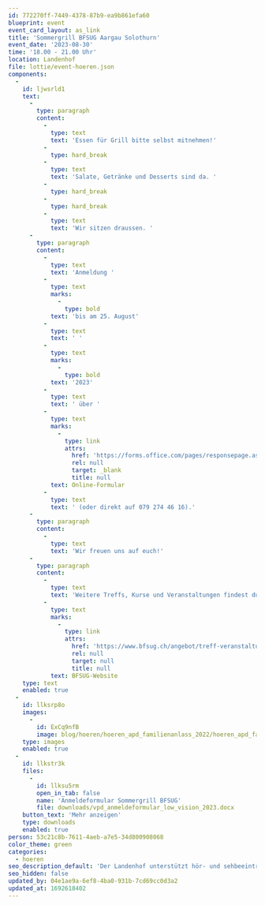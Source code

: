 ```yaml
---
id: 772270ff-7449-4378-87b9-ea9b861efa60
blueprint: event
event_card_layout: as_link
title: 'Sommergrill BFSUG Aargau Solothurn'
event_date: '2023-08-30'
time: '18.00 - 21.00 Uhr'
location: Landenhof
file: lottie/event-hoeren.json
components:
  -
    id: ljwsrld1
    text:
      -
        type: paragraph
        content:
          -
            type: text
            text: 'Essen für Grill bitte selbst mitnehmen!'
          -
            type: hard_break
          -
            type: text
            text: 'Salate, Getränke und Desserts sind da. '
          -
            type: hard_break
          -
            type: hard_break
          -
            type: text
            text: 'Wir sitzen draussen. '
      -
        type: paragraph
        content:
          -
            type: text
            text: 'Anmeldung '
          -
            type: text
            marks:
              -
                type: bold
            text: 'bis am 25. August'
          -
            type: text
            text: ' '
          -
            type: text
            marks:
              -
                type: bold
            text: '2023'
          -
            type: text
            text: ' über '
          -
            type: text
            marks:
              -
                type: link
                attrs:
                  href: 'https://forms.office.com/pages/responsepage.aspx?id=l97fs-boo0e1FXT_eivJOIuvLAOYdahFjO1g_K0bF8dUQzdHRFFDMzIzSVBXNVlXQUozWkxUVzE3Ty4u'
                  rel: null
                  target: _blank
                  title: null
            text: Online-Formular
          -
            type: text
            text: ' (oder direkt auf 079 274 46 16).'
      -
        type: paragraph
        content:
          -
            type: text
            text: 'Wir freuen uns auf euch!'
      -
        type: paragraph
        content:
          -
            type: text
            text: 'Weitere Treffs, Kurse und Veranstaltungen findest du auf der '
          -
            type: text
            marks:
              -
                type: link
                attrs:
                  href: 'https://www.bfsug.ch/angebot/treff-veranstaltungen-und-kurse/'
                  rel: null
                  target: null
                  title: null
            text: BFSUG-Website
    type: text
    enabled: true
  -
    id: llksrp8o
    images:
      -
        id: ExCq9nfB
        image: blog/hoeren/hoeren_apd_familienanlass_2022/hoeren_apd_familienanlass_2022-front.JPG
    type: images
    enabled: true
  -
    id: llkstr3k
    files:
      -
        id: llksu5rm
        open_in_tab: false
        name: 'Anmeldeformular Sommergrill BFSUG'
        file: downloads/vpd_anmeldeformular_low_vision_2023.docx
    button_text: 'Mehr anzeigen'
    type: downloads
    enabled: true
person: 53c21c8b-7611-4aeb-a7e5-34d800908068
color_theme: green
categories:
  - hoeren
seo_description_default: 'Der Landenhof unterstützt hör- und sehbeeinträchtigte Kinder & Jugendliche in ihrem selbstbestimmten Leben durch Förderung ihrer Fähigkeiten & Entwicklung'
seo_hidden: false
updated_by: 04e1ae9a-6ef8-4ba0-931b-7cd69cc0d3a2
updated_at: 1692618402
---
```

